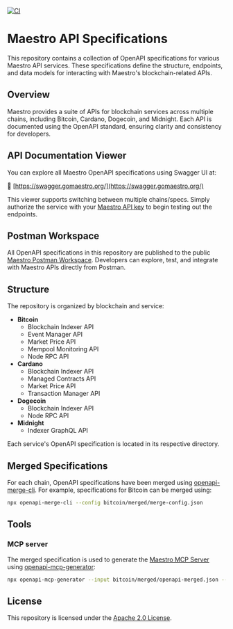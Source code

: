 [![CI](https://github.com/maestro-org/maestro-api-specifications/actions/workflows/postman.yml/badge.svg)](https://github.com/maestro-org/maestro-api-specifications/actions/workflows/postman.yml)

# Maestro API Specifications

This repository contains a collection of OpenAPI specifications for various Maestro API services. These specifications define the structure, endpoints, and data models for interacting with Maestro's blockchain-related APIs.

## Overview

Maestro provides a suite of APIs for blockchain services across multiple chains, including Bitcoin, Cardano, Dogecoin, and Midnight. Each API is documented using the OpenAPI standard, ensuring clarity and consistency for developers.

## API Documentation Viewer

You can explore all Maestro OpenAPI specifications using Swagger UI at:

🔗 [https://swagger.gomaestro.org/](https://swagger.gomaestro.org/)

This viewer supports switching between multiple chains/specs. Simply authorize the service with your [Maestro API key](https://dashboard.gomaestro.org) to begin testing out the endpoints.

## Postman Workspace

All OpenAPI specifications in this repository are published to the public [Maestro Postman Workspace](https://www.postman.com/go-maestro/maestro-api/overview). Developers can explore, test, and integrate with Maestro APIs directly from Postman.

## Structure

The repository is organized by blockchain and service:

-   **Bitcoin**
    -   Blockchain Indexer API
    -   Event Manager API
    -   Market Price API
    -   Mempool Monitoring API
    -   Node RPC API
-   **Cardano**
    -   Blockchain Indexer API
    -   Managed Contracts API
    -   Market Price API
    -   Transaction Manager API
-   **Dogecoin**
    -   Blockchain Indexer API
    -   Node RPC API
-   **Midnight**
    -   Indexer GraphQL API

Each service's OpenAPI specification is located in its respective directory.

## Merged Specifications

For each chain, OpenAPI specifications have been merged using [openapi-merge-cli](https://www.npmjs.com/package/openapi-merge-cli).
For example, specifications for Bitcoin can be merged using:

```bash
npx openapi-merge-cli --config bitcoin/merged/merge-config.json
```

## Tools

### MCP server

The merged specification is used to generate the [Maestro MCP Server](https://github.com/maestro-org/maestro-mcp-server) using [openapi-mcp-generator](https://github.com/harsha-iiiv/openapi-mcp-generator):

```bash
npx openapi-mcp-generator --input bitcoin/merged/openapi-merged.json --output /PATH/TO/maestro-mcp-server --force --transport streamable-http --port 3000
```

## License

This repository is licensed under the [Apache 2.0 License](LICENSE).
